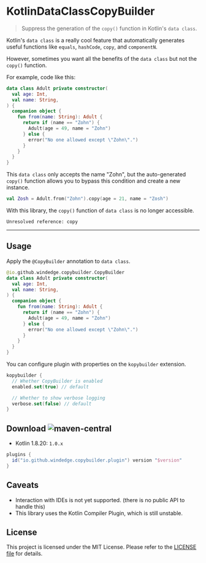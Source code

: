 # KotlinDataClassCopyBuilder

> Suppress the generation of the `copy()` function in Kotlin's `data class`.

Kotlin's `data class` is a really cool feature that automatically generates useful functions like `equals`, `hashCode`, `copy`, and `componentN`.

However, sometimes you want all the benefits of the `data class` but not the `copy()` function.

For example, code like this:

```kotlin
data class Adult private constructor(
  val age: Int,
  val name: String,
) {
  companion object {
    fun from(name: String): Adult {
      return if (name == "Zohn") {
        Adult(age = 49, name = "Zohn")
      } else {
        error("No one allowed except \"Zohn\".")
      }
    }
  }
}
```

This `data class` only accepts the name "Zohn", but the auto-generated `copy()` function allows you to bypass this condition and create a new instance.

```kotlin
val Zosh = Adult.from("Zohn").copy(age = 21, name = "Zosh")
```

With this library, the `copy()` function of `data class` is no longer accessible.

```
Unresolved reference: copy
```

---

## Usage

Apply the `@CopyBuilder` annotation to `data class`.

```kotlin
@io.github.windedge.copybuilder.CopyBuilder
data class Adult private constructor(
  val age: Int,
  val name: String,
) {
  companion object {
    fun from(name: String): Adult {
      return if (name == "Zohn") {
        Adult(age = 49, name = "Zohn")
      } else {
        error("No one allowed except \"Zohn\".")
      }
    }
  }
}
```

You can configure plugin with properties on the `kopybuilder` extension.

```kotlin
kopybuilder {
  // Whether CopyBuilder is enabled
  enabled.set(true) // default

  // Whether to show verbose logging
  verbose.set(false) // default
}
```

## Download ![maven-central](https://img.shields.io/maven-central/v/io.github.windedge.copybuilder/copybuilder-gradle)

- Kotlin 1.8.20: `1.0.x`

```gradle
plugins {
  id("io.github.windedge.copybuilder.plugin") version "$version"
}
```

## Caveats

- Interaction with IDEs is not yet supported. (there is no public API to handle this)
- This library uses the Kotlin Compiler Plugin, which is still unstable.

## License

This project is licensed under the MIT License. Please refer to the [LICENSE file](LICENSE) for details.
